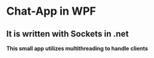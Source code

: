 # Chat-App in WPF
## It is written with Sockets in .net
**This small app utilizes multithreading to handle clients**

